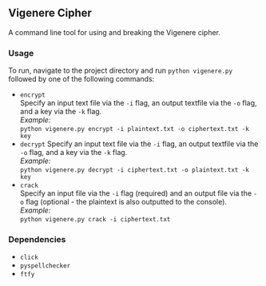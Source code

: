 ## Vigenere Cipher
A command line tool for using and breaking the Vigenere cipher.

### Usage
To run, navigate to the project directory 
and run `python vigenere.py` followed by one
of the following commands:

- `encrypt`\
Specify an input text file via the `-i` flag, an output textfile via the `-o` flag, and a key via the `-k` flag.\
*Example:*\
`python vigenere.py encrypt -i plaintext.txt -o ciphertext.txt -k key`
- `decrypt`
Specify an input text file via the `-i` flag, an output textfile via the `-o` flag, and a key via the `-k` flag.\
*Example:*\
`python vigenere.py decrypt -i ciphertext.txt -o plaintext.txt -k key`
- `crack`\
Specify an input file via the `-i` flag (required) and an output file via the `-o` flag (optional - the plaintext is also outputted to the console).\
*Example:*\
`python vigenere.py crack -i ciphertext.txt`

### Dependencies
- `click`
- `pyspellchecker`
- `ftfy`